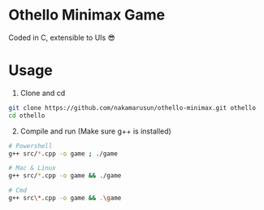 # Othello Minimax Game

Coded in C, extensible to UIs 😎

# Usage

1. Clone and cd

```bash
git clone https://github.com/nakamarusun/othello-minimax.git othello
cd othello
```

2. Compile and run (Make sure g++ is installed)

```bash
# Powershell
g++ src/*.cpp -o game ; ./game

# Mac & Linux
g++ src/*.cpp -o game && ./game

# Cmd
g++ src\*.cpp -o game && .\game
```